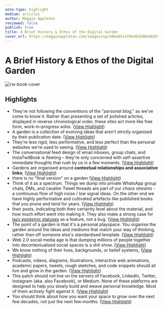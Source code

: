 ```yaml
---
note-type: highlight
medium: articles
author: Maggie Appleton
reviewed: false
publish: true
title: A Brief History & Ethos of the Digital Garden
cover_url: https://maggieappleton.com/images/og/e8be85c4f66d83dd0e482b9862d461f2.png
---
```

# A Brief History & Ethos of the Digital Garden

![rw-book-cover](https://maggieappleton.com/images/og/e8be85c4f66d83dd0e482b9862d461f2.png)

## Highlights
- They're not following the conventions of the "*personal blog*," as we've come to know it. Rather than presenting a set of polished articles, displayed in reverse chronological order, these sites act more like free form, work-in-progress wikis. ([View Highlight](https://read.readwise.io/read/01j81nw5v9754gdp08v7qya973))
- A garden is a collection of evolving ideas that aren't strictly organised by their publication date. ([View Highlight](https://read.readwise.io/read/01j81nwh4hd75temqkpd8211qb))
- They're less rigid, less performative, and less perfect than the personal websites we're used to seeing. ([View Highlight](https://read.readwise.io/read/01j81nwvhfvjchmfxxy6qydqq5))
- The conversational feed design of email inboxes, group chats, and InstaTwitBook is fleeting – they're only concerned with self-assertive immediate thoughts that rush by us in a few moments.[](https://maggieappleton.com/garden-history/#footnote-3) ([View Highlight](https://read.readwise.io/read/01j9vkc5b1ft2njsk3r802spgj))
- Gardens are organised around **contextual relationships and associative links**; ([View Highlight](https://read.readwise.io/read/01j9y0s6sje02myqapev3cr81k))
- there is no "final version” on a garden ([View Highlight](https://read.readwise.io/read/01j9y1pajwc8bfd4tzagxvq7fh))
- Think of it as a spectrum. Things we dump into private WhatsApp group chats, DMs, and cavalier Tweet threads are part of our *chaos streams* - a continuous flow of high noise / low signal ideas. On the other end we have highly performative and cultivated artefacts like published books that you prune and tend for years. ([View Highlight](https://read.readwise.io/read/01j9y29tbv24r1zjak84k0rqaa))
- their posts, indicating both their certainty level about the material, and how much effort went into making it. They also make a strong case for [lazy epistemic statuses](https://devonzuegel.com/post/epistemic-statuses-are-lazy-and-that-is-a-good-thing) as a feature, not a bug. ([View Highlight](https://read.readwise.io/read/01ja0m2v8ph4mrfmyy5ajmkah3))
- The point of a garden is that it's a personal playspace. You organise the garden around the ideas and mediums that match your way of thinking, rather than off someone else's standardised template. ([View Highlight](https://read.readwise.io/read/01ja0m1heat15qhnvvpt5qcjhw))
- Web 2.0 social media age is that dumping millions of people together into decontextualised social spaces is a shit show. ([View Highlight](https://read.readwise.io/read/01ja0m46c8kqrdwcf87zr8vj8w))
- We know nothing of their lives, backgrounds, or belief systems, ([View Highlight](https://read.readwise.io/read/01ja0m4r38031t2p28jeh023kz))
- Podcasts, videos, diagrams, illustrations, interactive web animations, academic papers, tweets, rough sketches, and code snippets should all live and grow in the garden. ([View Highlight](https://read.readwise.io/read/01ja0m6j7sb3wsgrjkr7cmadhz))
- This patch should not live on the servers of Facebook, LinkedIn, Twitter, Instagram (aka. also Facebook), or Medium. None of these platforms are designed to help you slowly build and weave personal knowledge. Most of them actively fight against it. ([View Highlight](https://read.readwise.io/read/01ja0mp69nz1pkjysk5m59g8rk))
- You should think about how you want your space to grow over the next few decades, not just the next few months. ([View Highlight](https://read.readwise.io/read/01ja0pgv461ay7shm2rv1j1gjb))
